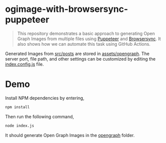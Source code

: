 # ogimage-with-browsersync-puppeteer

> This repository demonstrates a basic approach to generating Open Graph Images from multiple files using [Puppeteer](https://pptr.dev/) and [Browsersync](https://browsersync.io/). It also shows how we can automate this task using GitHub Actions.

Generated Images from [src/posts](./src/posts) are stored in [assets/opengraph](./assets/opengraph). The server port, file path, and other settings can be customized by editing the [index.config.js](./index.config.js) file.

# Demo

Install NPM dependencies by entering,

```bash
npm install
```

Then run the following command,

```bash
node index.js
```

It should generate Open Graph Images in the [opengraph](./assets/opengraph) folder.
